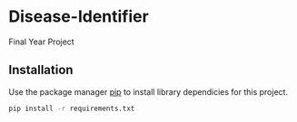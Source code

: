 # Disease-Identifier
Final Year Project

## Installation

Use the package manager [pip](https://pip.pypa.io/en/stable/) to install library dependicies for this project.

```bash
pip install -r requirements.txt
```

